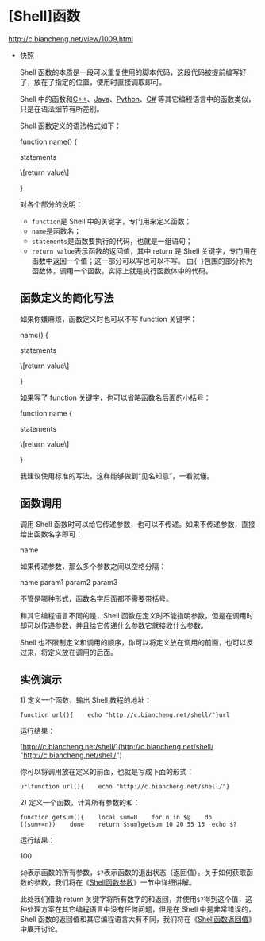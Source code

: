 # \[Shell]函数

<http://c.biancheng.net/view/1009.html>

-   快照

    Shell 函数的本质是一段可以重复使用的脚本代码，这段代码被提前编写好了，放在了指定的位置，使用时直接调取即可。

    Shell 中的函数和[C++](http://c.biancheng.net/cplus/ "C++")、[Java](http://c.biancheng.net/java/ "Java")、[Python](http://c.biancheng.net/python/ "Python")、[C#](http://c.biancheng.net/csharp/ "C#") 等其它编程语言中的函数类似，只是在语法细节有所差别。

    Shell 函数定义的语法格式如下：

    function name() { &#x20;

    statements &#x20;

    \\\[return value\\] &#x20;

    }

    对各个部分的说明：
    -   `function`是 Shell 中的关键字，专门用来定义函数；
    -   `name`是函数名；
    -   `statements`是函数要执行的代码，也就是一组语句；
    -   `return value`表示函数的返回值，其中 return 是 Shell 关键字，专门用在函数中返回一个值；这一部分可以写也可以不写。
    由`{ }`包围的部分称为函数体，调用一个函数，实际上就是执行函数体中的代码。
    ## 函数定义的简化写法
    如果你嫌麻烦，函数定义时也可以不写 function 关键字：

    name() { &#x20;

    statements &#x20;

    \\\[return value\\] &#x20;

    }

    如果写了 function 关键字，也可以省略函数名后面的小括号：

    function name { &#x20;

    statements &#x20;

    \\\[return value\\] &#x20;

    }

    我建议使用标准的写法，这样能够做到“见名知意”，一看就懂。
    ## 函数调用
    调用 Shell 函数时可以给它传递参数，也可以不传递。如果不传递参数，直接给出函数名字即可：

    name

    如果传递参数，那么多个参数之间以空格分隔：

    name param1 param2 param3

    不管是哪种形式，函数名字后面都不需要带括号。

    和其它编程语言不同的是，Shell 函数在定义时不能指明参数，但是在调用时却可以传递参数，并且给它传递什么参数它就接收什么参数。

    Shell 也不限制定义和调用的顺序，你可以将定义放在调用的前面，也可以反过来，将定义放在调用的后面。
    ## 实例演示
    1\) 定义一个函数，输出 Shell 教程的地址：
    ```text
    function url(){    echo "http://c.biancheng.net/shell/"}url
    ```
    运行结果： &#x20;

    [http://c.biancheng.net/shell/](http://c.biancheng.net/shell/ "http://c.biancheng.net/shell/")

    你可以将调用放在定义的前面，也就是写成下面的形式：
    ```text
    urlfunction url(){    echo "http://c.biancheng.net/shell/"}
    ```
    2\) 定义一个函数，计算所有参数的和：
    ```text
    function getsum(){    local sum=0    for n in $@    do         ((sum+=n))    done    return $sum}getsum 10 20 55 15  echo $?
    ```
    运行结果： &#x20;

    100

    `$@`表示函数的所有参数，`$?`表示函数的退出状态（返回值）。关于如何获取函数的参数，我们将在《[Shell函数参数](http://c.biancheng.net/view/2860.html "Shell函数参数")》一节中详细讲解。

    此处我们借助 return 关键字将所有数字的和返回，并使用`$?`得到这个值，这种处理方案在其它编程语言中没有任何问题，但是在 Shell 中是非常错误的，Shell 函数的返回值和其它编程语言大有不同，我们将在《[Shell函数返回值](http://c.biancheng.net/view/vip_3239.html "Shell函数返回值")》中展开讨论。
